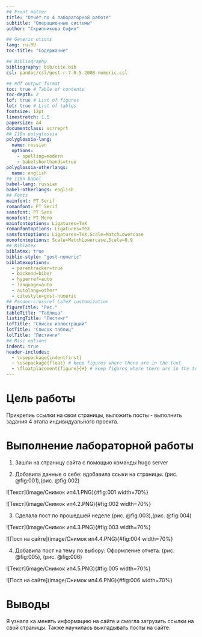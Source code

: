 ```yaml
---
## Front matter
title: "Отчёт по 4 лабораторной работе"
subtitle: "Операционные системы"
author: "Скрипникова София"

## Generic otions
lang: ru-RU
toc-title: "Содержание"

## Bibliography
bibliography: bib/cite.bib
csl: pandoc/csl/gost-r-7-0-5-2008-numeric.csl

## Pdf output format
toc: true # Table of contents
toc-depth: 2
lof: true # List of figures
lot: true # List of tables
fontsize: 12pt
linestretch: 1.5
papersize: a4
documentclass: scrreprt
## I18n polyglossia
polyglossia-lang:
  name: russian
  options:
	- spelling=modern
	- babelshorthands=true
polyglossia-otherlangs:
  name: english
## I18n babel
babel-lang: russian
babel-otherlangs: english
## Fonts
mainfont: PT Serif
romanfont: PT Serif
sansfont: PT Sans
monofont: PT Mono
mainfontoptions: Ligatures=TeX
romanfontoptions: Ligatures=TeX
sansfontoptions: Ligatures=TeX,Scale=MatchLowercase
monofontoptions: Scale=MatchLowercase,Scale=0.9
## Biblatex
biblatex: true
biblio-style: "gost-numeric"
biblatexoptions:
  - parentracker=true
  - backend=biber
  - hyperref=auto
  - language=auto
  - autolang=other*
  - citestyle=gost-numeric
## Pandoc-crossref LaTeX customization
figureTitle: "Рис."
tableTitle: "Таблица"
listingTitle: "Листинг"
lofTitle: "Список иллюстраций"
lotTitle: "Список таблиц"
lolTitle: "Листинги"
## Misc options
indent: true
header-includes:
  - \usepackage{indentfirst}
  - \usepackage{float} # keep figures where there are in the text
  - \floatplacement{figure}{H} # keep figures where there are in the text
---
```


# Цель работы

Прикрепиь ссылки на свои страницы, выложить посты - выполнить задания 4 этапа индивидуального проекта. 

# Выполнение лабораторной работы

1. Зашли на страницу сайта с помощью команды hugo server 

2. Добавила данные о себе: вдобавила ссыки на страницы. (рис. @fig:001),(рис. @fig:002)

![Текст](image/Снимок ип4.1.PNG){#fig:001 width=70%}

![Текст](image/Снимок ип4.2.PNG){#fig:002 width=70%}


3. Сделала пост по прошедшей неделе (рис. @fig:003),(рис. @fig:004)

![Текст](image/Снимок ип4.3.PNG){#fig:003 width=70%}

![Пост на сайте](image/Снимок ип4.4.PNG){#fig:004 width=70%}

4. Добавила пост на тему по выбору: Оформление отчета. (рис. @fig:005), (рис. @fig:006)

![Текст](image/Снимок ип4.5.PNG){#fig:005 width=70%}

![Пост на сайте](image/Снимок ип4.6.PNG){#fig:006 width=70%}



# Выводы

Я узнала ка менять информацию на сайте и смогла загрузить ссылки на свой страницы. Также научилась выкладывать посты на сайте.


